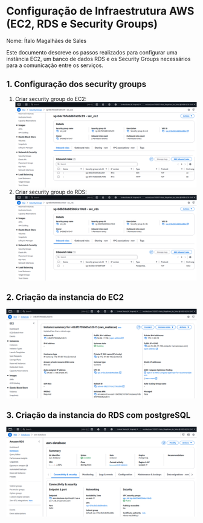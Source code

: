 # Configuração de Infraestrutura AWS (EC2, RDS e Security Groups)

Nome: Ítalo Magalhães de Sales

Este documento descreve os passos realizados para configurar uma instância EC2, um banco de dados RDS e os Security Groups necessários para a comunicação entre os serviços.

## 1. Configuração dos security groups

1. Criar security group do EC2:
   ![Security Group EC2](./security_ec2.png)
2. Criar security group do RDS:
   ![Security Group RDS](./security_rds.png)

## 2. Criação da instancia do EC2

![Instance EC2](./instance_ec2.png)

## 3. Criação da instancia do RDS com postgreSQL

![Instance RDS](./instance_rds.png)
